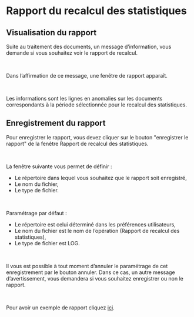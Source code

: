 # Rapport du recalcul des statistiques

## Visualisation du rapport


Suite au traitement des documents, un message d’information, vous demande 
 si vous souhaitez voir le rapport de recalcul.


 


Dans l’affirmation de ce message, une fenêtre de rapport apparaît.


 


Les informations sont les lignes en anomalies sur les documents correspondants 
 à la période sélectionnée pour le recalcul des statistiques.


## Enregistrement du rapport


Pour enregistrer le rapport, vous devez cliquer sur le bouton "enregistrer 
 le rapport" de la fenêtre Rapport de recalcul des statistiques.


 


La fenêtre suivante vous permet de définir :


* Le répertoire 
 dans lequel vous souhaitez que le rapport soit enregistré,
* Le nom 
 du fichier,
* Le type 
 de fichier.


 


Paramétrage par défaut : 


* Le répertoire est celui déterminé 
 dans les préférences utilisateurs,
* Le nom du fichier est le nom 
 de l’opération (Rapport de recalcul des statistiques),
* Le type de fichier est LOG.


 


Il vous est possible à tout moment d’annuler le paramétrage de cet enregistrement 
 par le bouton annuler. Dans ce cas, un autre message d’avertissement, 
 vous demandera si vous souhaitez enregistrer ou non le rapport.


 


Pour avoir un exemple de rapport cliquez [ici](ExempleRapportRecalculStatistiques.md).


